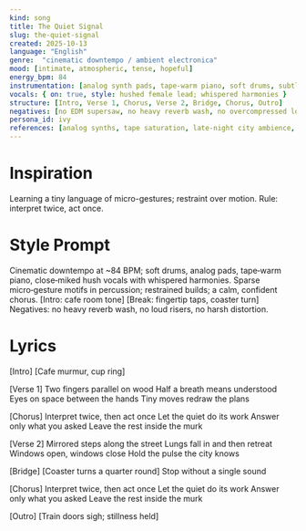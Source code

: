 ```yaml
---
kind: song
title: The Quiet Signal
slug: the-quiet-signal
created: 2025-10-13
language: "English"
genre:  "cinematic downtempo / ambient electronica"
mood: [intimate, atmospheric, tense, hopeful]
energy_bpm: 84
instrumentation: [analog synth pads, tape-warm piano, soft drums, subtle bass, field recordings]
vocals: { on: true, style: hushed female lead; whispered harmonies }
structure: [Intro, Verse 1, Chorus, Verse 2, Bridge, Chorus, Outro]
negatives: [no EDM supersaw, no heavy reverb wash, no overcompressed loudness, no harsh distortion]
persona_id: ivy
references: [analog synths, tape saturation, late-night city ambience, subway field recordings]
---
```


# Inspiration
Learning a tiny language of micro-gestures; restraint over motion. Rule: interpret twice, act once.

# Style Prompt
Cinematic downtempo at ~84 BPM; soft drums, analog pads, tape‑warm piano, close‑miked hush vocals with whispered harmonies. Sparse micro‑gesture motifs in percussion; restrained builds; a calm, confident chorus. [Intro: cafe room tone] [Break: fingertip taps, coaster turn] Negatives: no heavy reverb wash, no loud risers, no harsh distortion.

# Lyrics
[Intro]
[Cafe murmur, cup ring]

[Verse 1]
Two fingers parallel on wood
Half a breath means understood
Eyes on space between the hands
Tiny moves redraw the plans

[Chorus]
Interpret twice, then act once
Let the quiet do its work
Answer only what you asked
Leave the rest inside the murk

[Verse 2]
Mirrored steps along the street
Lungs fall in and then retreat
Windows open, windows close
Hold the pulse the city knows

[Bridge]
[Coaster turns a quarter round]
Stop without a single sound

[Chorus]
Interpret twice, then act once
Let the quiet do its work
Answer only what you asked
Leave the rest inside the murk

[Outro]
[Train doors sigh; stillness held]
